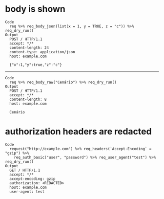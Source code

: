 # body is shown

    Code
      req %>% req_body_json(list(x = 1, y = TRUE, z = "c")) %>% req_dry_run()
    Output
      POST / HTTP/1.1
      accept: */*
      content-length: 24
      content-type: application/json
      host: example.com
      
      {"x":1,"y":true,"z":"c"}

---

    Code
      req %>% req_body_raw("Cenário") %>% req_dry_run()
    Output
      POST / HTTP/1.1
      accept: */*
      content-length: 8
      host: example.com
      
      Cenário

# authorization headers are redacted

    Code
      request("http://example.com") %>% req_headers(`Accept-Encoding` = "gzip") %>%
        req_auth_basic("user", "password") %>% req_user_agent("test") %>% req_dry_run()
    Output
      GET / HTTP/1.1
      accept: */*
      accept-encoding: gzip
      authorization: <REDACTED>
      host: example.com
      user-agent: test

